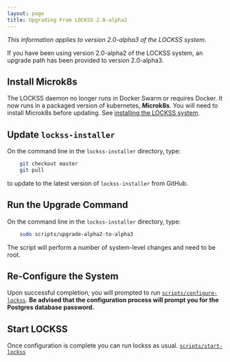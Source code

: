 ```yaml
---
layout: page
title: Upgrading From LOCKSS 2.0-alpha2
---
```


*This information applies to version 2.0-alpha3 of the LOCKSS system.*

If you have been using version 2.0-alpha2 of the LOCKSS system, an upgrade path has been provided to version 2.0-alpha3. 

## Install Microk8s
The LOCKSS daemon no longer runs in Docker Swarm or requires Docker.  It now runs in a packaged version of kubernetes, **Microk8s**. You will need to install Microk8s before updating. See [installing the LOCKSS system](installing/microk8s).

## Update `lockss-installer`

On the command line in the `lockss-installer` directory, type:

```bash
    git checkout master
    git pull
```

to update to the latest version of `lockss-installer` from GitHub.


## Run the Upgrade Command

On the command line in the `lockss-installer` directory, type:

```bash
    sudo scripts/upgrade-alpha2-to-alpha3
```

The script will perform a number of system-level changes and need to be root.


## Re-Configure the System

Upon successful completion, you will prompted to run [`scripts/configure-lockss`](configuring). **Be advised that the configuration process will prompt you for the Postgres database password.**

## Start LOCKSS

Once configuration is complete you can run lockss as usual. [`scripts/start-lockss`](configuring)

